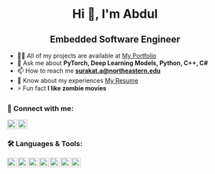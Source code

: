 <h1 align="center">Hi 👋, I'm Abdul</h1>
<h2 align="center">Embedded Software Engineer</h2>

- 👨‍💻 All of my projects are available at [My Portfolio](https://abdulrazaqsurakat.github.io/portfolio/)
- 💬 Ask me about **PyTorch, Deep Learning Models, Python, C++, C#**
- 📫 How to reach me **surakat.a@northeastern.edu**
- 📄 Know about my experiences [My Resume](https://drive.google.com/file/d/1It2UXvB2hUyeSt769NnkTTFGVfC173BN/view?usp=sharing)
- ⚡ Fun fact **I like zombie movies**

<h3>🤳 Connect with me:</h3>

<p align="left">
  <a href="https://www.linkedin.com/in/abdulrazaqsurakat" target="_blank">
    <img align="left" alt="Abdul Razaq Surakat | LinkedIn" width="22px" src="https://cdn.jsdelivr.net/npm/simple-icons@v3/icons/linkedin.svg" />
  </a>
  <a href="https://www.instagram.com/ar_raz60?igsh=ZXUzMjhwbTJjbm4x" target="_blank">
    <img align="left" alt="Abdul Razaq Surakat | Instagram" width="22px" src="https://cdn.jsdelivr.net/npm/simple-icons@v3/icons/instagram.svg" />
  </a>
</p>

<!-- Add a clear line break here to separate sections -->
<br style="clear: both;" />

<h3>🛠️ Languages & Tools:</h3>

<p align="left">
  <a href="https://www.python.org/" target="_blank">
    <img align="left" alt="Python" width="22px" src="https://cdn.jsdelivr.net/npm/simple-icons@v3/icons/python.svg" />
  </a>
  <a href="https://www.mysql.com/" target="_blank">
    <img align="left" alt="MySQL" width="22px" src="https://cdn.jsdelivr.net/npm/simple-icons@v3/icons/mysql.svg" />
  </a>
  <a href="https://www.sql.org/" target="_blank">
    <img align="left" alt="SQL" width="22px" src="https://cdn.jsdelivr.net/npm/simple-icons@v3/icons/sqlite.svg" />
  </a>
  <a href="https://isocpp.org/" target="_blank">
    <img align="left" alt="C++" width="22px" src="https://cdn.jsdelivr.net/npm/simple-icons@v3/icons/cplusplus.svg" />
  </a>
  <a href="https://learn.microsoft.com/en-us/dotnet/csharp/" target="_blank">
    <img align="left" alt="C#" width="22px" src="https://cdn.jsdelivr.net/npm/simple-icons@v3/icons/csharp.svg" />
  </a>
  <a href="https://www.java.com/" target="_blank">
    <img align="left" alt="Java" width="22px" src="https://cdn.jsdelivr.net/npm/simple-icons@v3/icons/java.svg" />
  </a>
  <a href="https://pytorch.org/" target="_blank">
    <img align="left" alt="PyTorch" width="22px" src="https://cdn.jsdelivr.net/npm/simple-icons@v3/icons/pytorch.svg" />
  </a>
</p>
